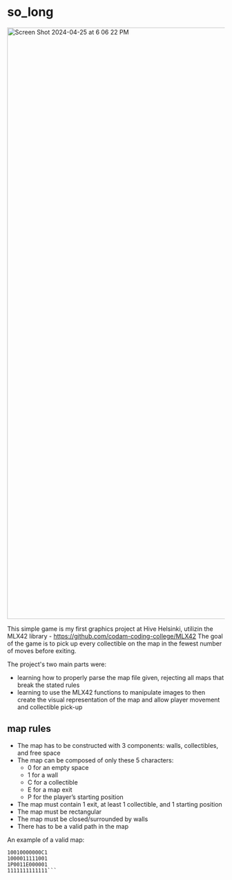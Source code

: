 # so_long

<img width="1368" alt="Screen Shot 2024-04-25 at 6 06 22 PM" src="https://github.com/Monsieur-Verdoux/so_long/assets/140087779/a1f0c3ed-7891-4dd6-a6b6-a0f015b85718">

This simple game is my first graphics project at Hive Helsinki, utilizin the MLX42 library - https://github.com/codam-coding-college/MLX42
The goal of the game is to pick up every collectible on the map in the fewest number of moves before exiting. 

The project's two main parts were:
- learning how to properly parse the map file given, rejecting all maps that break the stated rules
- learning to use the MLX42 functions to manipulate images to then create the visual representation of the map and allow player movement and collectible pick-up

## map rules

- The map has to be constructed with 3 components: walls, collectibles, and free space
- The map can be composed of only these 5 characters:
    - 0 for an empty space
    - 1 for a wall
    - C for a collectible
    - E for a map exit
    - P for the player’s starting position
- The map must contain 1 exit, at least 1 collectible, and 1 starting position
- The map must be rectangular
- The map must be closed/surrounded by walls
- There has to be a valid path in the map

An example of a valid map:

```1111111111111
10010000000C1
1000011111001
1P0011E000001
1111111111111```
